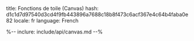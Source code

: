 title: Fonctions de toile (Canvas)
hash: d1c1d7d97540d3cd4f9fb443896a7688c18b8f473c6acf367e4c64b4faba0e82
locale: fr
language: French

%-- inclure: include/api/canvas.md --%
